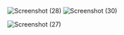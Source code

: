 ![Screenshot (28)](https://user-images.githubusercontent.com/85127093/177551902-6224cadb-f853-4556-ae20-a30f691e000a.png)
![Screenshot (30)](https://user-images.githubusercontent.com/85127093/177551953-8a5d8620-6c98-494f-b871-55d8b1fe1f53.png)

![Screenshot (27)](https://user-images.githubusercontent.com/85127093/177552028-3ea098d1-5f5e-4f13-b079-bddfc0644bc3.png)
